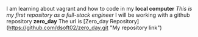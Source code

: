 I am learning about vagrant and how to code in my **local computer**
*This is my first repository as a full-stack engineer*
I will be working with a github repository **zero_day**
The url is [Zero_day Repository] (https://github.com/dsoft02/zero_day.git "My repository link")
